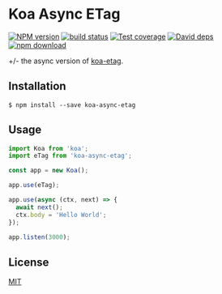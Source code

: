 # Koa Async ETag

[![NPM version][npm-image]][npm-url]
[![build status][travis-image]][travis-url]
[![Test coverage][coveralls-image]][coveralls-url]
[![David deps][david-image]][david-url]
[![npm download][download-image]][download-url]

+/- the async version of [koa-etag](https://github.com/koajs/etag).

## Installation

```
$ npm install --save koa-async-etag
```

## Usage

```js
import Koa from 'koa';
import eTag from 'koa-async-etag';

const app = new Koa();

app.use(eTag);

app.use(async (ctx, next) => {
  await next();
  ctx.body = 'Hello World';
});

app.listen(3000);
```

## License

[MIT](LICENSE)

[npm-image]: https://img.shields.io/npm/v/koa-async-etag.svg?style=flat-square
[npm-url]: https://npmjs.org/package/koa-async-etag
[travis-image]:https://img.shields.io/travis/broucz/koa-async-etag.svg?style=flat-square
[travis-url]: https://travis-ci.org/broucz/koa-async-etag
[coveralls-image]: https://img.shields.io/coveralls/broucz/koa-async-etag.svg?style=flat-square
[coveralls-url]: https://coveralls.io/r/broucz/koa-async-etag?branch=master
[david-image]: https://img.shields.io/david/broucz/koa-async-etag.svg?style=flat-square
[david-url]: https://david-dm.org/broucz/koa-async-etag
[download-image]: https://img.shields.io/npm/dm/koa-async-etag.svg?style=flat-square
[download-url]: https://npmjs.org/package/koa-async-etag
